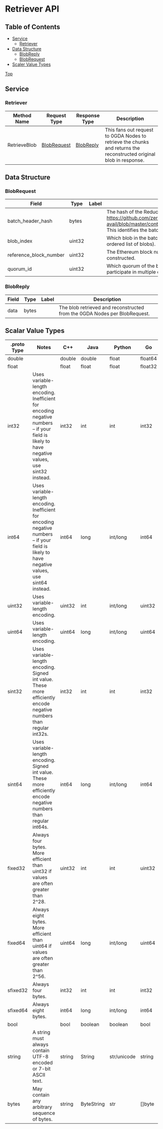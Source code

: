 # Retriever API

## Table of Contents

* [Service](retriever.md#service)
  * [Retriever](retriever.md#retriever)
* [Data Structure](retriever.md#data-structure)
  * [BlobReply](retriever.md#blobreply)
  * [BlobRequest](retriever.md#blobrequest)
* [Scaler Value Types](retriever.md#scalar-value-types)

[Top](retriever.md#top)

## Service

### Retriever

| Method Name  | Request Type                            | Response Type                       | Description                                                                                                         |
| ------------ | --------------------------------------- | ----------------------------------- | ------------------------------------------------------------------------------------------------------------------- |
| RetrieveBlob | [BlobRequest](retriever.md#blobrequest) | [BlobReply](retriever.md#blobreply) | This fans out request to 0GDA Nodes to retrieve the chunks and returns the reconstructed original blob in response. |

## Data Structure

### BlobRequest

| Field                    | Type   | Label | Description                                                                                                                                                                                                                          |
| ------------------------ | ------ | ----- | ------------------------------------------------------------------------------------------------------------------------------------------------------------------------------------------------------------------------------------ |
| batch\_header\_hash      | bytes  |       | The hash of the ReducedBatchHeader defined onchain, see: https://github.com/zero-gravity-labs/zerog-data-avail/blob/master/contracts/src/interfaces/IZGDAServiceManager.sol#L43 This identifies the batch that this blob belongs to. |
| blob\_index              | uint32 |       | Which blob in the batch this is requesting for (note: a batch is logically an ordered list of blobs).                                                                                                                                |
| reference\_block\_number | uint32 |       | The Ethereum block number at which the batch for this blob was constructed.                                                                                                                                                          |
| quorum\_id               | uint32 |       | Which quorum of the blob this is requesting for (note a blob can participate in multiple quorums).                                                                                                                                   |

### BlobReply

| Field | Type  | Label | Description                                                               |
| ----- | ----- | ----- | ------------------------------------------------------------------------- |
| data  | bytes |       | The blob retrieved and reconstructed from the 0GDA Nodes per BlobRequest. |

## Scalar Value Types

| .proto Type | Notes                                                                                                                                           | C++    | Java       | Python      | Go      | C#         | PHP            | Ruby                           |
| ----------- | ----------------------------------------------------------------------------------------------------------------------------------------------- | ------ | ---------- | ----------- | ------- | ---------- | -------------- | ------------------------------ |
| double      |                                                                                                                                                 | double | double     | float       | float64 | double     | float          | Float                          |
| float       |                                                                                                                                                 | float  | float      | float       | float32 | float      | float          | Float                          |
| int32       | Uses variable-length encoding. Inefficient for encoding negative numbers – if your field is likely to have negative values, use sint32 instead. | int32  | int        | int         | int32   | int        | integer        | Bignum or Fixnum (as required) |
| int64       | Uses variable-length encoding. Inefficient for encoding negative numbers – if your field is likely to have negative values, use sint64 instead. | int64  | long       | int/long    | int64   | long       | integer/string | Bignum                         |
| uint32      | Uses variable-length encoding.                                                                                                                  | uint32 | int        | int/long    | uint32  | uint       | integer        | Bignum or Fixnum (as required) |
| uint64      | Uses variable-length encoding.                                                                                                                  | uint64 | long       | int/long    | uint64  | ulong      | integer/string | Bignum or Fixnum (as required) |
| sint32      | Uses variable-length encoding. Signed int value. These more efficiently encode negative numbers than regular int32s.                            | int32  | int        | int         | int32   | int        | integer        | Bignum or Fixnum (as required) |
| sint64      | Uses variable-length encoding. Signed int value. These more efficiently encode negative numbers than regular int64s.                            | int64  | long       | int/long    | int64   | long       | integer/string | Bignum                         |
| fixed32     | Always four bytes. More efficient than uint32 if values are often greater than 2^28.                                                            | uint32 | int        | int         | uint32  | uint       | integer        | Bignum or Fixnum (as required) |
| fixed64     | Always eight bytes. More efficient than uint64 if values are often greater than 2^56.                                                           | uint64 | long       | int/long    | uint64  | ulong      | integer/string | Bignum                         |
| sfixed32    | Always four bytes.                                                                                                                              | int32  | int        | int         | int32   | int        | integer        | Bignum or Fixnum (as required) |
| sfixed64    | Always eight bytes.                                                                                                                             | int64  | long       | int/long    | int64   | long       | integer/string | Bignum                         |
| bool        |                                                                                                                                                 | bool   | boolean    | boolean     | bool    | bool       | boolean        | TrueClass/FalseClass           |
| string      | A string must always contain UTF-8 encoded or 7-bit ASCII text.                                                                                 | string | String     | str/unicode | string  | string     | string         | String (UTF-8)                 |
| bytes       | May contain any arbitrary sequence of bytes.                                                                                                    | string | ByteString | str         | \[]byte | ByteString | string         | String (ASCII-8BIT)            |
